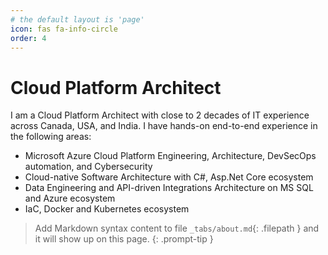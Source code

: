 ```yaml
---
# the default layout is 'page'
icon: fas fa-info-circle
order: 4
---
```


# Cloud Platform Architect

I am a Cloud Platform Architect with close to 2 decades of IT experience across Canada, USA, and India. I have hands-on end-to-end experience in the following areas:

- Microsoft Azure Cloud Platform Engineering, Architecture, DevSecOps automation, and Cybersecurity
- Cloud-native Software Architecture with C#, Asp.Net Core ecosystem 
- Data Engineering and API-driven Integrations Architecture on MS SQL and Azure ecosystem
- IaC, Docker and Kubernetes ecosystem


> Add Markdown syntax content to file `_tabs/about.md`{: .filepath } and it will show up on this page.
{: .prompt-tip }

